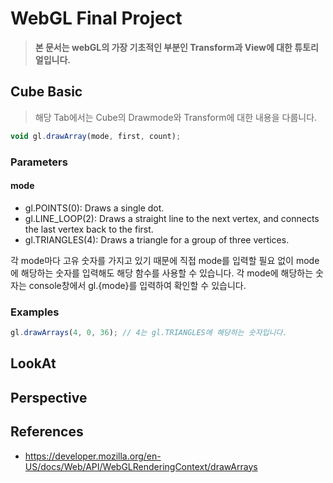 # WebGL Final Project

> **본 문서는 webGL의 가장 기초적인 부분인 Transform과 View에 대한 튜토리얼입니다.**

## Cube Basic

> 해당 Tab에서는 Cube의 Drawmode와 Transform에 대한 내용을 다룹니다.

```javascript
void gl.drawArray(mode, first, count);
```

### Parameters

#### mode

-   gl.POINTS(0): Draws a single dot.
-   gl.LINE_LOOP(2): Draws a straight line to the next vertex, and connects the last vertex back to the first.
-   gl.TRIANGLES(4): Draws a triangle for a group of three vertices.

각 mode마다 고유 숫자를 가지고 있기 때문에 직접 mode를 입력할 필요 없이 mode에 해당하는 숫자를 입력해도 해당 함수를 사용할 수 있습니다. 각 mode에 해당하는 숫자는 console창에서 gl.{mode}를 입력하여 확인할 수 있습니다.

### Examples

```javascript
gl.drawArrays(4, 0, 36); // 4는 gl.TRIANGLES에 해당하는 숫자입니다.
```

## LookAt

## Perspective

## References

-   https://developer.mozilla.org/en-US/docs/Web/API/WebGLRenderingContext/drawArrays
